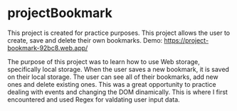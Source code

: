 # projectBookmark
This project is created for practice purposes. This project allows the user to create, save and delete their own bookmarks.
Demo: https://project-bookmark-92bc8.web.app/

The purpose of this project was to learn how to use Web storage, specifically local storage. When the user saves a new bookmark, it is saved on their local storage.
The user can see all of their bookmarks, add new ones and delete existing ones. This was a great opportunity to practice dealing with events and changing the DOM dinamically.
This is where I first encountered and used Regex for valdating user input data.
